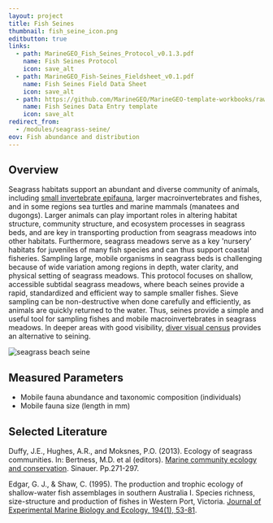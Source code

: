 ```yaml
---
layout: project
title: Fish Seines
thumbnail: fish_seine_icon.png
editbutton: true
links:
  - path: MarineGEO_Fish_Seines_Protocol_v0.1.3.pdf
    name: Fish Seines Protocol
    icon: save_alt
  - path: MarineGEO_Fish-Seines_Fieldsheet_v0.1.pdf
    name: Fish Seines Field Data Sheet
    icon: save_alt
  - path: https://github.com/MarineGEO/MarineGEO-template-workbooks/raw/master/fish-seines/MarineGEO_Fish-Seines_Data-Entry-Template.xlsx
    name: Fish Seines Data Entry template
    icon: save_alt
redirect_from:
  - /modules/seagrass-seine/
eov: Fish abundance and distribution
---
```


## Overview
Seagrass habitats support an abundant and diverse community of animals, including [small invertebrate epifauna](https://marinegeo.github.io/modules/seagrass-meshbags), larger macroinvertebrates and fishes, and in some regions sea turtles and marine mammals (manatees and dugongs). Larger animals can play important roles in altering habitat structure, community structure, and ecosystem processes in seagrass beds, and are key in transporting production from seagrass meadows into other habitats. Furthermore, seagrass meadows serve as a key 'nursery' habitats for juveniles of many fish species and can thus support coastal fisheries. Sampling large, mobile organisms in seagrass beds is challenging because of wide variation among regions in depth, water clarity, and physical setting of seagrass meadows. This protocol focuses on shallow, accessible subtidal seagrass meadows, where beach seines provide a rapid, standardized and efficient way to sample smaller fishes. Sieve sampling can be non-destructive when done carefully and efficiently, as animals are quickly returned to the water. Thus, seines provide a simple and useful tool for sampling fishes and mobile macroinvertebrates in seagrass meadows. In deeper areas with good visibility, [diver visual census](visual-census) provides an alternative to seining.

![seagrass beach seine]({{site.baseurl}}/assets/modules/fish-seines/fish_seine_landing_page.jpg)

## Measured Parameters
  - Mobile fauna abundance and taxonomic composition (individuals)
  - Mobile fauna size (length in mm)

## Selected Literature

Duffy, J.E., Hughes, A.R., and Moksnes, P.O. (2013). Ecology of seagrass communities. In: Bertness, M.D. et al (editors). <a href="https://www.amazon.com/Marine-Community-Ecology-Conservation-Bertness/dp/1605352284">
Marine community ecology and conservation</a>. Sinauer. Pp.271-297.

Edgar, G. J., & Shaw, C. (1995). The production and trophic ecology of shallow-water fish assemblages in southern Australia I. Species richness, size-structure and production of fishes in Western Port, Victoria. [Journal of Experimental Marine Biology and Ecology, 194(1), 53-81](https://www.sciencedirect.com/science/article/pii/0022098195000836).
